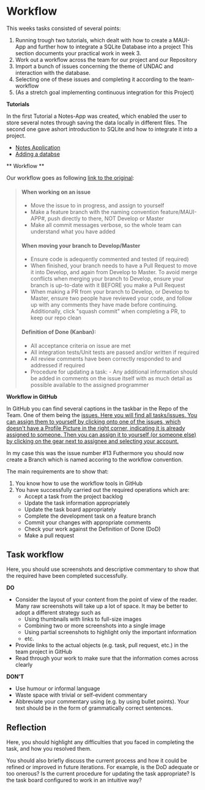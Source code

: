 # Workflow

This weeks tasks consisted of several points:
1. Running trough two tutorials, which dealt with how 
   to create a MAUI-App and further how to integrate a SQLite Database into a project
   This section documents your practical work in week 3.
2. Work out a workflow across the team for our project and our Repository
3. Import a bunch of issues concerning the theme of UNDAC and interaction with the database.
4. Selecting one of these issues and completing it according to the team-workflow
5. (As a stretch goal implementing continuous integration for this Project)

**Tutorials**

In the first Tutorial a Notes-App was created, which enabled the user to
store several notes through saving the data locally in different files.
The second one gave ashort introduction to SQLite and how to integrate it into a project.
* [Notes Application](https://learn.microsoft.com/en-us/dotnet/maui/tutorials/notes-app/)
* [Adding a databse](https://learn.microsoft.com/en-us/dotnet/maui/data-cloud/database-sqlite)

** Workflow ** 

Our workflow goes as following [link to the original](https://github.com/Software-Engineering-Red/MAUI-APP/blob/master/Documentation/workflow.md):

> #### When working on an issue
> - Move the issue to in progress, and assign to yourself
> - Make a feature branch with the naming convention feature/MAUI-APP#<your issue number>, push directly to there, NOT Develop or Master
> - Make all commit messages verbose, so the whole team can understand what you have added 
> 
> #### When moving your branch to Develop/Master
> - Ensure code is adequently commented and tested (if required)
> - When finished, your branch needs to have a Pull Request to move it into Develop, and again from Develop to Master. To avoid merge conflicts when merging your branch to Develop, ensure your branch is up-to-date with it BEFORE you make a Pull Request
> - When making a PR from your branch to Develop, or Develop to Master, ensure two people have reviewed your code, and follow up with any comments they have made before continuing. Additionally, click "squash commit" when completing a PR, to keep our repo clean 
> 
> #### Definition of Done (Kanban):
> - All acceptance criteria on issue are met
> - All integration tests/Unit tests are passed and/or written if required
> - All review comments have been correctly responded to and addressed if required
> - Procedure for updating a task: - Any additional information should be added in comments on the issue itself with as much detail as possible available to the assigned programmer

 **Workflow in GitHub**

 In GitHub you can find several captions in the taskbar in the Repo of the Team. 
 One of them being the <ins>issues<ins>. Here you will find all tasks/issues.
 You can assign them to yourself by clicking onto one of the issues, which doesn't
 have a Profile Picture in the right corner, indicating it is already assigned to someone.
 Then you can assign it to yourself (or someone else) by clicking on the gear next to 
 assignee and selecting your account. 
 
 In my case this was the issue number #13 
 Futhermore	you should now create a Branch which is named accoring to the workflow convention.



The main requirements are to show that:

1. You know how to use the workflow tools in GitHub
2. You have successfully carried out the required operations which are:
   * Accept a task from the project backlog
   * Update the task information appropriately
   * Update the task board appropriately
   * Complete the development task on a feature branch
   * Commit your changes with appropriate comments
   * Check your work against the Definition of Done (DoD)
   * Make a pull request

## Task workflow

Here, you should use screenshots and descriptive commentary to show that the required
have been completed successfully.

**DO**

* Consider the layout of your content from the point of view of the reader. Many raw
  screenshots will take up a lot of space. It may be better to adopt a different strategy
  such as
  * Using thumbnails with links to full-size images
  * Combining two or more screenshots into a single image 
  * Using partial screenshots to highlight only the important information
  * etc.
* Provide links to the actual objects (e.g. task, pull request, etc.) in the team project
  in GitHub
* Read through your work to make sure that the information comes across clearly

**DON'T**

* Use humour or informal language
* Waste space with trivial or self-evident commentary
* Abbreviate your commentary using (e.g. by using bullet points). Your text should be in
  the form of grammatically correct sentences.

## Reflection

Here, you should highlight any difficulties that you faced in completing the task, and
how you resolved them.

You should also briefly discuss the current process and how it could be refined or
improved in future iterations. For example, is the DoD adequate or too onerous? Is the
current procedure for updating the task appropriate? Is the task board configured to
work in an intuitive way?
